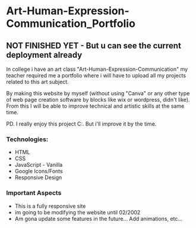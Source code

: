 # Art-Human-Expression-Communication_Portfolio

## NOT FINISHED YET - But u can see the current deployment already

In college i have an art class "Art-Human-Expression-Communication" my teacher required me a portfolio where i will have to upload all my projects related to this art subject.

By making this website by myself (without using "Canva" or any other type of web page creation software by blocks like wix or wordpress, didn't like). From this I will be able to improve technical and artistic skills at the same time.

PD. I really enjoy this project C:. But i'll improve it by the time.

### Technologies:

- HTML
- CSS
- JavaScript - Vanilla
- Google Icons/Fonts
- Responsive Design

### Important Aspects

- This is a fully responsive site
- im going to be modifying the website until 02/2002
- Am gona update some features in the future... Add animations, etc...
